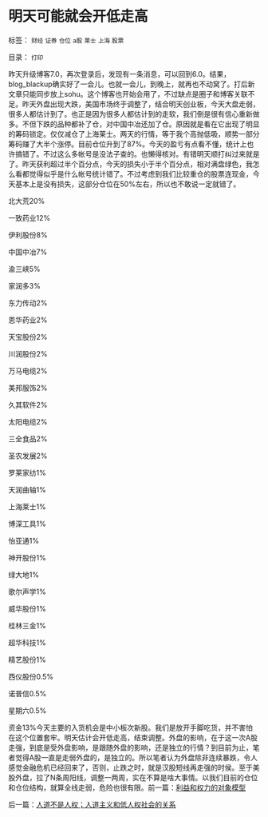 # 明天可能就会开低走高

标签： `财经` `证券` `仓位` `a股` `莱士` `上海` `股票` 

目录： `打印`

昨天升级博客7.0，再次登录后，发现有一条消息，可以回到6.0。结果，blog_blackup确实好了一会儿。也就一会儿，到晚上，就再也不动窝了。打后新文章只能同步放上sohu。这个博客也开始会用了，不过缺点是圈子和博客关联不足。昨天外盘出现大跌，美国市场终于调整了，结合明天创业板，今天大盘走弱，很多人都估计到了。也正是因为很多人都估计到的走软，我们倒是很有信心重新做多。不但下跌的品种都补了仓，对中国中冶还加了仓。原因就是看在它出现了明显的筹码锁定。仅仅减仓了上海莱士。两天的行情，等于我个高抛低吸，顺势一部分筹码赚了大半个涨停。目前仓位升到了87%。今天的盈亏有点看不懂，统计上也许搞错了。不过这么多帐号是没法子查的。也懒得核对。有错明天顺打纠过来就是了。昨天获利超过半个百分点，今天的损失小于半个百分点，相对满盘绿色，我怎么看都觉得似乎是什么帐号统计错了。不过考虑到我们比较重仓的股票连现金，今天基本上是没有损失，这部分仓位在50%左右，所以也不敢说一定就错了。

北大荒20%

一致药业12%

伊利股份8%

中国中冶7%

渝三峡5%

家润多3%

东力传动2%

恩华药业2%

天宝股份2%

川润股份2%

万马电缆2%

美邦服饰2%

久其软件2%

太阳电缆2%

三全食品2%

圣农发展2%

罗莱家纺1%

天润曲轴1%

上海莱士1%

博深工具1%

怡亚通1%

神开股份1%

绿大地1%

歌尔声学1%

威华股份1%

桂林三金1%

超华科技1%

精艺股份1%

西仪股份0.5%

诺普信0.5%

星期六0.5%

资金13%今天主要的入货机会是中小板次新股。我们是放开手脚吃货，并不害怕在这个位置套牢。明天估计会开低走高，结束调整。外盘的影响，在于这一次A股走强，到底是受外盘影响，是跟随外盘的影响，还是独立的行情？到目前为止，笔者觉得A股一直是走弱外盘的，是独立的。所以笔者认为外盘除非连续暴跌，令人感觉金融危机已经回来了，否则，止跌之时，就是汉股短线再走强的时侯。至于美股外盘，拉了N条周阳线，调整一两周，实在不算是啥大事情。以我们目前的仓位和仓位结构，就算全线走弱，危险也很有限。前一篇：[利益和权力的对象模型](../../../2009/10/29/利益和权力的对象模型.md)

后一篇：[人道不是人权；人道主义和低人权社会的关系](../../../2009/10/29/人道不是人权；人道主义和低人权社会的关系.md)